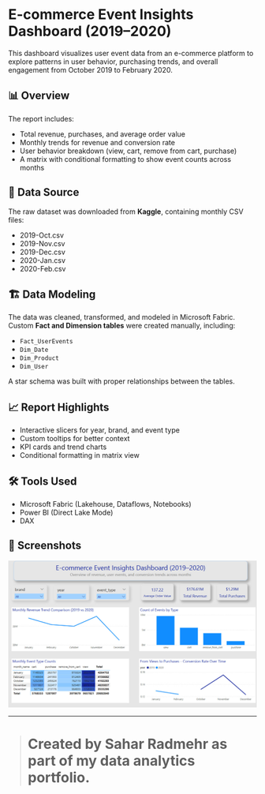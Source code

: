# E-commerce Event Insights Dashboard (2019–2020)

This dashboard visualizes user event data from an e-commerce platform to explore patterns in user behavior, purchasing trends, and overall engagement from October 2019 to February 2020.

## 📊 Overview

The report includes:

- Total revenue, purchases, and average order value
- Monthly trends for revenue and conversion rate
- User behavior breakdown (view, cart, remove from cart, purchase)
- A matrix with conditional formatting to show event counts across months

## 📁 Data Source

The raw dataset was downloaded from **Kaggle**, containing monthly CSV files:

- 2019-Oct.csv
- 2019-Nov.csv
- 2019-Dec.csv
- 2020-Jan.csv
- 2020-Feb.csv

## 🏗️ Data Modeling

The data was cleaned, transformed, and modeled in Microsoft Fabric. Custom **Fact and Dimension tables** were created manually, including:

- `Fact_UserEvents`
- `Dim_Date`
- `Dim_Product`
- `Dim_User`

A star schema was built with proper relationships between the tables.

## 📈 Report Highlights

- Interactive slicers for year, brand, and event type
- Custom tooltips for better context
- KPI cards and trend charts
- Conditional formatting in matrix view

## 🛠️ Tools Used

- Microsoft Fabric (Lakehouse, Dataflows, Notebooks)
- Power BI (Direct Lake Mode)
- DAX

## 📸 Screenshots

![Dashboard Screenshot](images/dashboard.png)

---

> # Created by Sahar Radmehr as part of my data analytics portfolio.
